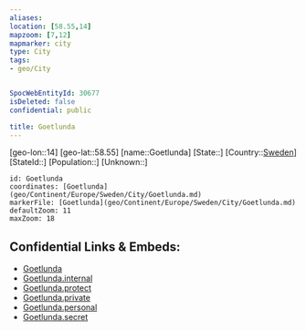 ```yaml
---
aliases: 
location: [58.55,14]
mapzoom: [7,12] 
mapmarker: city 
type: City
tags:
- geo/City


SpocWebEntityId: 30677
isDeleted: false
confidential: public

title: Goetlunda
---
```

[geo-lon::14]
[geo-lat::58.55]
[name::Goetlunda]
[State::]
[Country::[Sweden](geo/Continent/Europe/Sweden.md)]
[StateId::]
[Population::]
[Unknown::]


```leaflet
id: Goetlunda
coordinates: [Goetlunda](geo/Continent/Europe/Sweden/City/Goetlunda.md)
markerFile: [Goetlunda](geo/Continent/Europe/Sweden/City/Goetlunda.md)
defaultZoom: 11 
maxZoom: 18
```


## Confidential Links & Embeds: 
- [Goetlunda](../../../../../../_public/geo/Continent/Europe/Sweden/City/Goetlunda.md) 
- [Goetlunda.internal](../../../../../../_internal/geo/Continent/Europe/Sweden/City/Goetlunda.internal.md) 
- [Goetlunda.protect](../../../../../../_protect/geo/Continent/Europe/Sweden/City/Goetlunda.protect.md) 
- [Goetlunda.private](../../../../../../_private/geo/Continent/Europe/Sweden/City/Goetlunda.private.md) 
- [Goetlunda.personal](../../../../../../_personal/geo/Continent/Europe/Sweden/City/Goetlunda.personal.md) 
- [Goetlunda.secret](../../../../../../_secret/geo/Continent/Europe/Sweden/City/Goetlunda.secret.md) 
